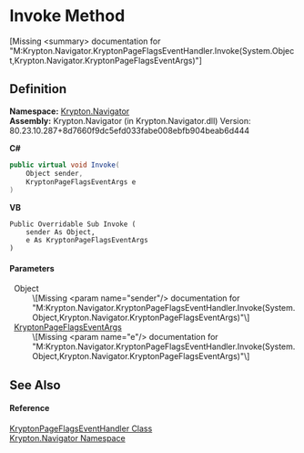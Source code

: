 # Invoke Method


\[Missing &lt;summary&gt; documentation for "M:Krypton.Navigator.KryptonPageFlagsEventHandler.Invoke(System.Object,Krypton.Navigator.KryptonPageFlagsEventArgs)"\]



## Definition
**Namespace:** <a href="a21ac074-d119-3dc6-bd1c-d3a12c0128bc.md">Krypton.Navigator</a>  
**Assembly:** Krypton.Navigator (in Krypton.Navigator.dll) Version: 80.23.10.287+8d7660f9dc5efd033fabe008ebfb904beab6d444

**C#**
``` C#
public virtual void Invoke(
	Object sender,
	KryptonPageFlagsEventArgs e
)
```
**VB**
``` VB
Public Overridable Sub Invoke ( 
	sender As Object,
	e As KryptonPageFlagsEventArgs
)
```



#### Parameters
<dl><dt>  Object</dt><dd>\[Missing &lt;param name="sender"/&gt; documentation for "M:Krypton.Navigator.KryptonPageFlagsEventHandler.Invoke(System.Object,Krypton.Navigator.KryptonPageFlagsEventArgs)"\]</dd><dt>  <a href="cb5567c8-4053-3353-1567-f179eb52d3f8.md">KryptonPageFlagsEventArgs</a></dt><dd>\[Missing &lt;param name="e"/&gt; documentation for "M:Krypton.Navigator.KryptonPageFlagsEventHandler.Invoke(System.Object,Krypton.Navigator.KryptonPageFlagsEventArgs)"\]</dd></dl>

## See Also


#### Reference
<a href="0cf460b1-62b0-ec43-e94b-0ad68e58f357.md">KryptonPageFlagsEventHandler Class</a>  
<a href="a21ac074-d119-3dc6-bd1c-d3a12c0128bc.md">Krypton.Navigator Namespace</a>  

